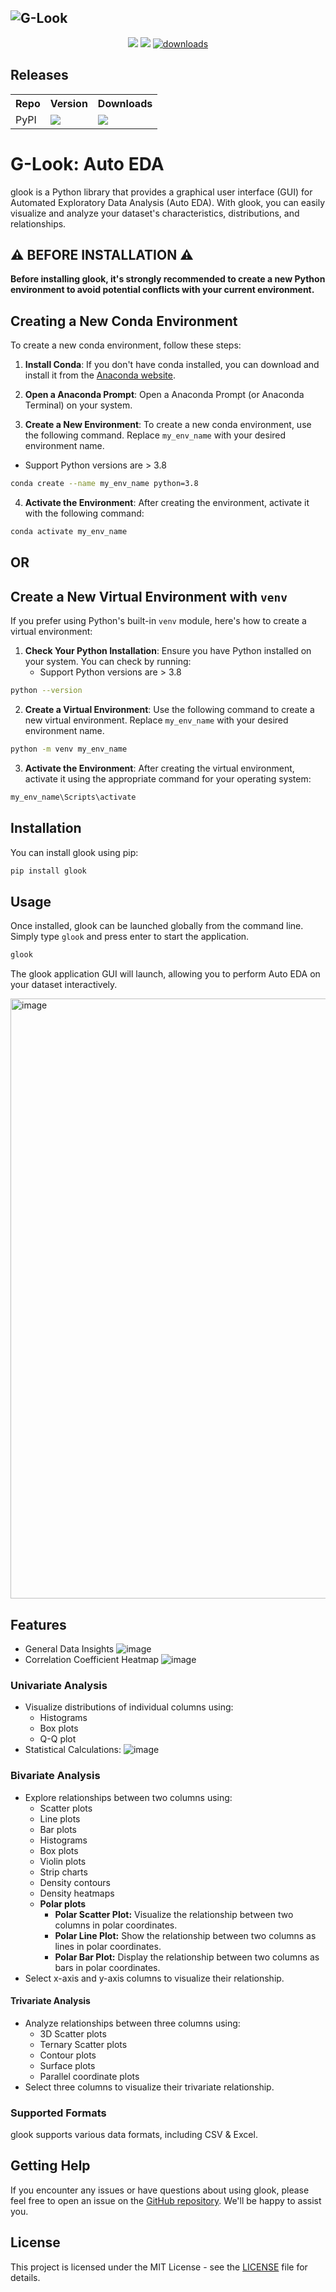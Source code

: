 
![G-Look](https://raw.githubusercontent.com/gaurang157/glook/main/assets/pixelcut-export.png)
---

<p align="center">
  <a href="LICENSE"><img src="https://img.shields.io/pypi/l/glook?style=flat-square"/></a>
  <a href="https://pypi.org/project/glook/"><img src="https://img.shields.io/pypi/pyversions/glook?style=flat-square"/></a>
  <a href="https://pypistats.org/packages/glook"><img src="https://img.shields.io/pypi/dm/glook?style=flat-square" alt="downloads"/></a>
</p>

## Releases

<div align="center">
  <table>
    <tr>
      <th>Repo</th>
      <th>Version</th>
      <th>Downloads</th>
    </tr>
    <tr>
      <td>PyPI</td>
      <td><a href="https://pypi.org/project/glook/"><img src="https://img.shields.io/pypi/v/glook?style=flat-square"/></a></td>
      <td><a href="https://pepy.tech/project/glook"><img src="https://pepy.tech/badge/glook"/></a></td>
    </tr>
  </table>
</div>

# G-Look: Auto EDA

glook is a Python library that provides a graphical user interface (GUI) for Automated Exploratory Data Analysis (Auto EDA). With glook, you can easily visualize and analyze your dataset's characteristics, distributions, and relationships.

## ⚠️ **BEFORE INSTALLATION** ⚠️

**Before installing glook, it's strongly recommended to create a new Python environment to avoid potential conflicts with your current environment.**


## Creating a New Conda Environment

To create a new conda environment, follow these steps:

1. **Install Conda**:
   If you don't have conda installed, you can download and install it from the [Anaconda website](https://www.anaconda.com/products/distribution).

2. **Open a Anaconda Prompt**:
   Open a Anaconda Prompt (or Anaconda Terminal) on your system.

3. **Create a New Environment**:
   To create a new conda environment, use the following command. Replace `my_env_name` with your desired environment name.
- Support Python versions are > 3.8
```bash
conda create --name my_env_name python=3.8
```

4. **Activate the Environment**:
    After creating the environment, activate it with the following command:
```bash
conda activate my_env_name
```

## OR
## Create a New Virtual Environment with `venv`
If you prefer using Python's built-in `venv` module, here's how to create a virtual environment:

1. **Check Your Python Installation**:
   Ensure you have Python installed on your system. You can check by running:
   - Support Python versions are > 3.8
```bash
python --version
```

2. **Create a Virtual Environment**:
Use the following command to create a new virtual environment. Replace `my_env_name` with your desired environment name.
```bash
python -m venv my_env_name
```

3. **Activate the Environment**:
After creating the virtual environment, activate it using the appropriate command for your operating system:
```bash
my_env_name\Scripts\activate
```

## Installation

You can install glook using pip:

```bash
pip install glook
```

## Usage

Once installed, glook can be launched globally from the command line. Simply type `glook` and press enter to start the application.

```bash
glook
```

The glook application GUI will launch, allowing you to perform Auto EDA on your dataset interactively.

<img width="960" alt="image" src="https://github.com/gaurang157/glook/assets/148379526/668aaa96-5883-49eb-aa85-4852df92233a">


## Features

- General Data Insights
      ![image](https://github.com/gaurang157/glook/assets/148379526/468e9ced-c13c-4e5e-b6ab-27bb7a58da33)
- Correlation Coefficient Heatmap
      ![image](https://github.com/gaurang157/glook/assets/148379526/228dc42a-61a5-4924-a2ec-3fa9b4c54f75)
      

### Univariate Analysis
- Visualize distributions of individual columns using:
  - Histograms
  - Box plots
  - Q-Q plot
- Statistical Calculations:
   ![image](https://github.com/gaurang157/glook/assets/148379526/4d9bb69b-c0f5-4e57-8a42-6de58af9a5e0)



### Bivariate Analysis
- Explore relationships between two columns using:
  - Scatter plots
  - Line plots
  - Bar plots
  - Histograms
  - Box plots
  - Violin plots
  - Strip charts
  - Density contours
  - Density heatmaps
  - **Polar plots**
    - **Polar Scatter Plot:** Visualize the relationship between two columns in polar coordinates.
    - **Polar Line Plot:** Show the relationship between two columns as lines in polar coordinates.
    - **Polar Bar Plot:** Display the relationship between two columns as bars in polar coordinates.
- Select x-axis and y-axis columns to visualize their relationship.

#### Trivariate Analysis

- Analyze relationships between three columns using:
  - 3D Scatter plots
  - Ternary Scatter plots
  - Contour plots
  - Surface plots
  - Parallel coordinate plots
- Select three columns to visualize their trivariate relationship.

### Supported Formats

glook supports various data formats, including CSV & Excel.

## Getting Help

If you encounter any issues or have questions about using glook, please feel free to open an issue on the [GitHub repository](https://github.com/gaurang157/glook/). We'll be happy to assist you.

## License

This project is licensed under the MIT License - see the [LICENSE](https://opensource.org/license/mit) file for details.
